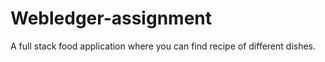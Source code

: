 # Webledger-assignment
A full stack food application where you can find recipe of different dishes.
